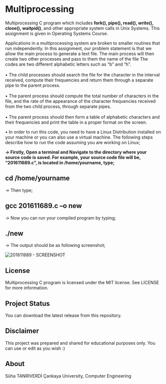 # Multiprocessing
Multiprocessing C program which includes **fork(), pipe(), read(), write(), close(), waitpid()**, and other appropriate system calls in Unix Systems. This assignment is given in Operating Systems Course.

Applications in a multiprocessing system are broken to smaller routines that run independently. In this assignment, our problem statement is that we allow the main  process to generate a text file. The main process will then create two other processes and pass to them the name of the file The codes are two different alphabetic letters such as “b” and “h”.<br><br>
•	The child processes should search the file for the character in the interval received, compute their  frequencies   and return them through a separate pipe to  the parent process. <br><br>
•	The parent process should compute the total number of characters in the file, and the rate of the appearance of the character frequencies received from the two child process, through separate pipes.<br><br>
•	The parent process should then form a table of alphabetic characters and their frequencies and print  the table in a proper format on the screen.<br>

•	In order to run this code, you need to have a Linux Distribution installed on your machine or you can also use a virtual machine. The following steps describe how to run the code assuming you are working on Linux;

**-> Firstly, Open a terminal and Navigate to the directory where your source code is saved.
For example, your source code file will be, “201611689.c”, is located in /home/yourname, type;**<br>
## cd /home/yourname <br>
->  Then type;
## gcc 201611689.c –o new
-> Now you can run your compiled program by typing;
## ./new

-> The output should be as following screenshot;

![201611689 - SCREENSHOT](https://user-images.githubusercontent.com/36234545/58896702-383fd280-86ff-11e9-8106-6460c4ad7fdf.png)

## License
Multiprocessing C program is licensed under the MIT license. See LICENSE for more information.

## Project Status
You can download the latest release from this repository.

## Disclaimer
This project was prepared and shared for educational purposes only. You can use or edit as you wish :)

## About
Süha TANRIVERDİ Çankaya University, Computer Engineering
